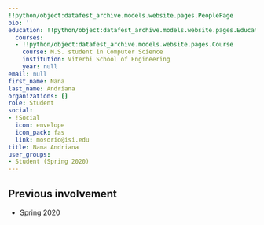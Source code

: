 ```yaml
---
!!python/object:datafest_archive.models.website.pages.PeoplePage
bio: ''
education: !!python/object:datafest_archive.models.website.pages.Education
  courses:
  - !!python/object:datafest_archive.models.website.pages.Course
    course: M.S. student in Computer Science
    institution: Viterbi School of Engineering
    year: null
email: null
first_name: Nana
last_name: Andriana
organizations: []
role: Student
social:
- !Social
  icon: envelope
  icon_pack: fas
  link: mosorio@isi.edu
title: Nana Andriana
user_groups:
- Student (Spring 2020)
---
```



## Previous involvement

* Spring 2020

